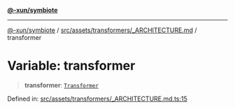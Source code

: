 [**@-xun/symbiote**](../../../../../README.md)

***

[@-xun/symbiote](../../../../../README.md) / [src/assets/transformers/\_ARCHITECTURE.md](../README.md) / transformer

# Variable: transformer

> **transformer**: [`Transformer`](../../../type-aliases/Transformer.md)

Defined in: [src/assets/transformers/\_ARCHITECTURE.md.ts:15](https://github.com/Xunnamius/symbiote/blob/5baec034070630bef8d87e6af86e863ce8273a75/src/assets/transformers/_ARCHITECTURE.md.ts#L15)
